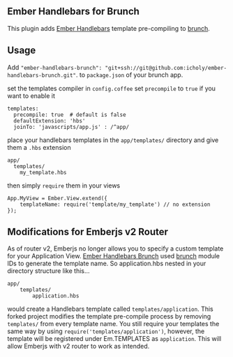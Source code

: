 ## Ember Handlebars for Brunch

This plugin adds [Ember Handlebars](http://emberjs.com/) template pre-compiling to
[brunch](http://brunch.io).

## Usage

Add `"ember-handlebars-brunch": "git+ssh://git@github.com:icholy/ember-handlebars-brunch.git"`. to `package.json` of your brunch app.

set the templates compiler in `config.coffee` set `precompile` to `true` if you want to enable it

    templates:
      precompile: true  # default is false
      defaultExtension: 'hbs'
      joinTo: 'javascripts/app.js' : /^app/
      

place your handlebars templates in the `app/templates/` directory and give them a `.hbs` extension

	app/
	  templates/
	    my_template.hbs

then simply `require` them in your views

	App.MyView = Ember.View.extend({
		templateName: require('template/my_template') // no extension
	});

## Modifications for Emberjs v2 Router

As of router v2, Emberjs no longer allows you to specify a custom template for your Application View.  [Ember Handlebars Brunch](https://github.com/icholy/ember-handlebars-brunch) used [brunch](http://brunch.io) module IDs to generate the template name.  So application.hbs nested in your directory structure like this...

	app/
		templates/
			application.hbs

would create a Handlebars template called `templates/application`.  This forked project modifies the template pre-compile process by removing `templates/` from every template name.  You still require your templates the same way by using `require('templates/application')`, however, the template will be registered under Em.TEMPLATES as `application`.  This will allow Emberjs with v2 router to work as intended.